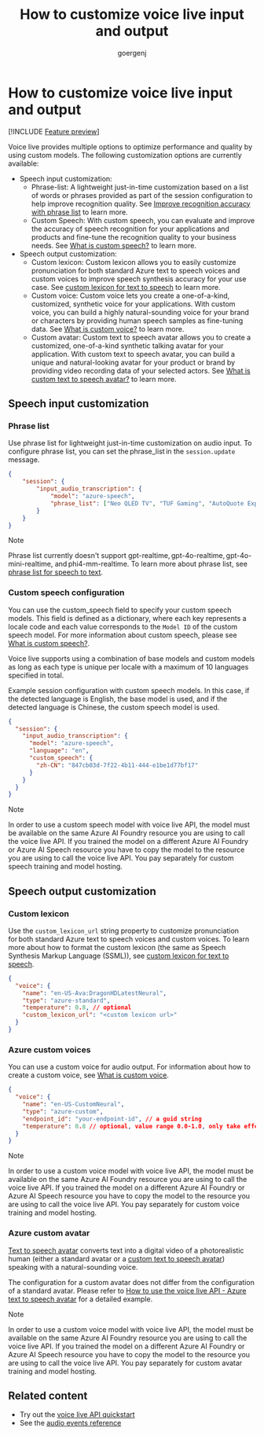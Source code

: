 ﻿---
title: How to customize voice live input and output
titleSuffix: Azure AI services
description: Learn how to use the voice live API with customized models.
manager: nitinme
author: goergenj
ms.author: jagoerge
ms.service: azure-ai-speech
ms.topic: how-to
ms.date: 9/16/2025
ms.custom: custom speech, custom voice, custom avatar, fine-tuning
# Customer intent: As a developer, I want to learn how to use custom models with the voice live API for real-time voice agents.
---

# How to customize voice live input and output

[!INCLUDE [Feature preview](./includes/previews/preview-generic.md)]

Voice live provides multiple options to optimize performance and quality by using custom models. The following customization options are currently available:

- Speech input customization:
    - Phrase-list: A lightweight just-in-time customization based on a list of words or phrases provided as part of the session configuration to help improve recognition quality. See [Improve recognition accuracy with phrase list](./improve-accuracy-phrase-list) to learn more.
    - Custom Speech: With custom speech, you can evaluate and improve the accuracy of speech recognition for your applications and products and fine-tune the recognition quality to your business needs. See [What is custom speech?](./custom-speech-overview) to learn more.
- Speech output customization:
    - Custom lexicon: Custom lexicon allows you to easily customize pronunciation for both standard Azure text to speech voices and custom voices to improve speech synthesis accuracy for your use case. See [custom lexicon for text to speech](./speech-synthesis-markup-pronunciation.md#custom-lexicon) to learn more.
    - Custom voice: Custom voice lets you create a one-of-a-kind, customized, synthetic voice for your applications. With custom voice, you can build a highly natural-sounding voice for your brand or characters by providing human speech samples as fine-tuning data. See [What is custom voice?](./custom-neural-voice) to learn more.
    - Custom avatar: Custom text to speech avatar allows you to create a customized, one-of-a-kind synthetic talking avatar for your application. With custom text to speech avatar, you can build a unique and natural-looking avatar for your product or brand by providing video recording data of your selected actors. See [What is custom text to speech avatar?](./text-to-speech-avatar/what-is-custom-text-to-speech-avatar) to learn more.

## Speech input customization

### Phrase list

Use phrase list for lightweight just-in-time customization on audio input. To configure phrase list, you can set the phrase_list in the `session.update` message.

```json
{
    "session": {
        "input_audio_transcription": {
            "model": "azure-speech",
            "phrase_list": ["Neo QLED TV", "TUF Gaming", "AutoQuote Explorer"]
        }
    }
}
```

> [!NOTE]
> Phrase list currently doesn't support gpt-realtime, gpt-4o-realtime, gpt-4o-mini-realtime, and phi4-mm-realtime. To learn more about phrase list, see [phrase list for speech to text](./improve-accuracy-phrase-list.md).

### Custom speech configuration

You can use the custom_speech field to specify your custom speech models. This field is defined as a dictionary, where each key represents a locale code and each value corresponds to the `Model ID` of the custom speech model. For more information about custom speech, please see [What is custom speech?](./custom-speech-overview).

Voice live supports using a combination of base models and custom models as long as each type is unique per locale with a maximum of 10 languages specified in total.

Example session configuration with custom speech models. In this case, if the detected language is English, the base model is used, and if the detected language is Chinese, the custom speech model is used.

```json
{
  "session": {
    "input_audio_transcription": {
      "model": "azure-speech",
      "language": "en",
      "custom_speech": {
        "zh-CN": "847cb03d-7f22-4b11-444-e1be1d77bf17"
      }
    }
  }
}
```

> [!NOTE]
> In order to use a custom speech model with voice live API, the model must be available on the same Azure AI Foundry resource you are using to call the voice live API. If you trained the model on a different Azure AI Foundry or Azure AI Speech resource you have to copy the model to the resource you are using to call the voice live API.
> You pay separately for custom speech training and model hosting. 

## Speech output customization

### Custom lexicon

Use the `custom_lexicon_url` string property to customize pronunciation for both standard Azure text to speech voices and custom voices. To learn more about how to format the custom lexicon (the same as Speech Synthesis Markup Language (SSML)), see [custom lexicon for text to speech](./speech-synthesis-markup-pronunciation.md#custom-lexicon).

```json
{
  "voice": {
    "name": "en-US-Ava:DragonHDLatestNeural",
    "type": "azure-standard",
    "temperature": 0.8, // optional
    "custom_lexicon_url": "<custom lexicon url>"
  }
}
```

### Azure custom voices

You can use a custom voice for audio output. For information about how to create a custom voice, see [What is custom voice](./custom-neural-voice.md).

```json
{
  "voice": {
    "name": "en-US-CustomNeural",
    "type": "azure-custom",
    "endpoint_id": "your-endpoint-id", // a guid string
    "temperature": 0.8 // optional, value range 0.0-1.0, only take effect when using HD voices
  }
}
```

> [!NOTE]
> In order to use a custom voice model with voice live API, the model must be available on the same Azure AI Foundry resource you are using to call the voice live API. If you trained the model on a different Azure AI Foundry or Azure AI Speech resource you have to copy the model to the resource you are using to call the voice live API.
> You pay separately for custom voice training and model hosting. 

### Azure custom avatar

[Text to speech avatar](./text-to-speech-avatar/what-is-text-to-speech-avatar.md) converts text into a digital video of a photorealistic human (either a standard avatar or a [custom text to speech avatar](./text-to-speech-avatar/what-is-custom-text-to-speech-avatar.md)) speaking with a natural-sounding voice.

The configuration for a custom avatar does not differ from the configuration of a standard avatar. Please refer to [How to use the voice live API - Azure text to speech avatar](./voice-live-how-to#azure-text-to-speech-avatar) for a detailed example.

> [!NOTE]
> In order to use a custom voice model with voice live API, the model must be available on the same Azure AI Foundry resource you are using to call the voice live API. If you trained the model on a different Azure AI Foundry or Azure AI Speech resource you have to copy the model to the resource you are using to call the voice live API.
> You pay separately for custom avatar training and model hosting. 


## Related content

- Try out the [voice live API quickstart](./voice-live-quickstart.md)
- See the [audio events reference](/azure/ai-foundry/openai/realtime-audio-reference?context=/azure/ai-services/speech-service/context/context)
